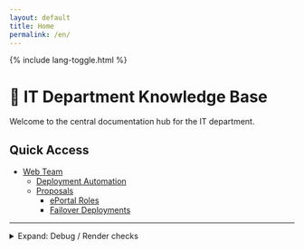 ```yaml
---
layout: default
title: Home
permalink: /en/
---
```


{% include lang-toggle.html %}

# 🧠 IT Department Knowledge Base

Welcome to the central documentation hub for the IT department.

## Quick Access
- [Web Team](./web/)
  - [Deployment Automation](./web/deployment-automation/)
  - [Proposals](./web/proposals/)
    - [ePortal Roles](./web/proposals/ePortal-roles/)
    - [Failover Deployments](./web/proposals/failover-deployments/)

---

<details markdown="1">
  <summary>Expand: Debug / Render checks</summary>

This collapsible is kept temporarily to monitor styling and markdown processing.

```bash
echo "Hello from /en/index.md within collapsible"
ls -la
```
</details>
